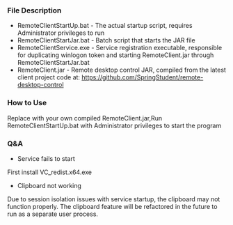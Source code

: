 ### File Description
* RemoteClientStartUp.bat - The actual startup script, requires Administrator privileges to run
* RemoteClientStartJar.bat - Batch script that starts the JAR file
* RemoteClientService.exe - Service registration executable, responsible for duplicating winlogon token and starting RemoteClient.jar through RemoteClientStartJar.bat
* RemoteClient.jar - Remote desktop control JAR, compiled from the latest client project code at: https://github.com/SpringStudent/remote-desktop-control

### How to Use

Replace with your own compiled RemoteClient.jar,Run RemoteClientStartUp.bat with Administrator privileges to start the program

### Q&A
* Service fails to start

First install VC_redist.x64.exe

* Clipboard not working

Due to session isolation issues with service startup, the clipboard may not function properly. The clipboard feature will be refactored in the future to run as a separate user process.